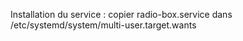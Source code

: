 Installation du service : copier radio-box.service dans 
/etc/systemd/system/multi-user.target.wants
